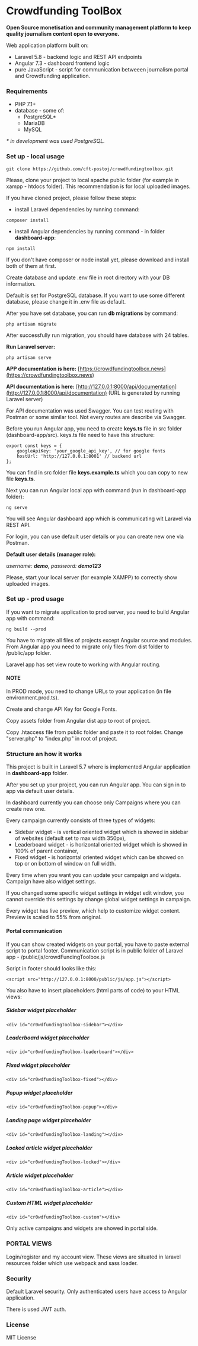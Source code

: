 # Crowdfunding ToolBox

**Open Source monetisation and community management platform to keep quality journalism content open to everyone.**

Web application platform built on:

* Laravel 5.8 - backend logic and REST API endpoints
* Angular 7.3 - dashboard frontend logic
* pure JavaScript - script for communication betweeen journalism portal and Crowdfunding application.

### Requirements
* PHP 7.1+
* database - some of:
    * PostgreSQL*
    * MariaDB
    * MySQL
 
 _* in development was used PostgreSQL._
 
### Set up - local usage
```
git clone https://github.com/cft-postoj/crowdfundingtoolbox.git
```

Please, clone your project to local apache public folder (for example in xampp - htdocs folder). This recommendation is for local uploaded images.

If you have cloned project, please follow these steps:
* install Laravel dependencies by running command:
```
composer install
```
* install Angular dependencies by running command - in folder **dashboard-app**:
```
npm install
```
If you don't have composer or node install yet, please download and install both of them at first.


Create database and update .env file in root directory with your DB information.

Default is set for PostgreSQL database. If you want to use some different database, please change it in .env file as default.

After you have set database, you can run **db migrations** by command:
```
php artisan migrate
```
After successfully run migration, you should have database with 24 tables.

**Run Laravel server:**
```
php artisan serve
```

**APP documentation is here:**
[https://crowdfundingtoolbox.news](https://crowdfundingtoolbox.news)

**API documentation is here:**
[http://127.0.0.1:8000/api/documentation](http://127.0.0.1:8000/api/documentation) (URL is generated by running Laravel server)

For API documentation was used Swagger. You can test routing with Postman or some similar tool. Not every routes are describe via Swagger.

Before you run Angular app, you need to create **keys.ts** file in src folder (dashboard-app/src). keys.ts file need to have this structure:
```
export const keys = {
    googleApiKey: 'your_google_api_key', // for google fonts
    hostUrl: 'http://127.0.0.1:8001' // backend url
};
```
You can find in src folder file **keys.example.ts** which you can copy to new file **keys.ts**.

Next you can run Angular local app with command (run in dashboard-app folder):
```
ng serve
```
You will see Angular dashboard app which is communicating wit Laravel via REST API.

For login, you can use default user details or you can create new one via Postman.

**Default user details (manager role):**

_username: **demo**, password: **demo123**_


Please, start your local server (for example XAMPP) to correctly show uploaded images.

### Set up - prod usage
If you want to migrate application to prod server, you need to build Angular app with command:
```
ng build --prod
```
You have to migrate all files of projects except Angular source and modules. From Angular app you need to migrate only files from dist folder to /public/app folder.

Laravel app has set view route to working with Angular routing.


#### NOTE

In PROD mode, you need to change URLs to your application (in file environment.prod.ts).

Create and change API Key for Google Fonts.

Copy assets folder from Angular dist app to root of project.

Copy .htaccess file from public folder and paste it to root folder. Change "server.php" to "index.php" in root of project.

### Structure an how it works
This project is built in Laravel 5.7 where is implemented Angular application in **dashboard-app** folder.

After you set up your project, you can run Angular app. You can sign in to app via default user details.

In dashboard currently you can choose only Campaigns where you can create new one.

Every campaign currently consists of three types of widgets:

* Sidebar widget - is vertical oriented widget which is showed in sidebar of websites (default set to max width 350px),
* Leaderboard widget - is horizontal oriented widget which is showed in 100% of parent container,
* Fixed widget - is horizontal oriented widget which can be showed on top or on bottom of window on full width.

Every time when you want you can update your campaign and widgets. Campaign have also widget settings.

If you changed some specific widget settings in widget edit window, you cannot override this settings by change global widget settings in campaign.

Every widget has live preview, which help to customize widget content. Preview is scaled to 55% from original.

#### Portal communication
If you can show created widgets on your portal, you have to paste external script to portal footer. Communication script is in public folder of Laravel app - /public/js/crowdFundingToolbox.js

Script in footer should looks like this:
```
<script src="http://127.0.0.1:8000/public/js/app.js"></script>
```

You also have to insert placeholders (html parts of code) to your HTML views:

##### Sidebar widget placeholder
```
<div id="cr0wdfundingToolbox-sidebar"></div>
```

##### Leaderboard widget placeholder
```
<div id="cr0wdfundingToolbox-leaderboard"></div>
```

##### Fixed widget placeholder
```
<div id="cr0wdfundingToolbox-fixed"></div>
```

##### Popup widget placeholder
```
<div id="cr0wdfundingToolbox-popup"></div>
```

##### Landing page widget placeholder
```
<div id="cr0wdfundingToolbox-landing"></div>
```

##### Locked article widget placeholder
```
<div id="cr0wdfundingToolbox-locked"></div>
```

##### Article widget placeholder
```
<div id="cr0wdfundingToolbox-article"></div>
```

##### Custom HTML widget placeholder
```
<div id="cr0wdfundingToolbox-custom"></div>
```

Only active campaigns and widgets are showed in portal side.

### PORTAL VIEWS
Login/register and my account view. These views are situated in laravel resources folder
which use webpack and sass loader.

### Security
Default Laravel security. Only authenticated users have access to Angular application.

There is used JWT auth.


### License
MIT License
